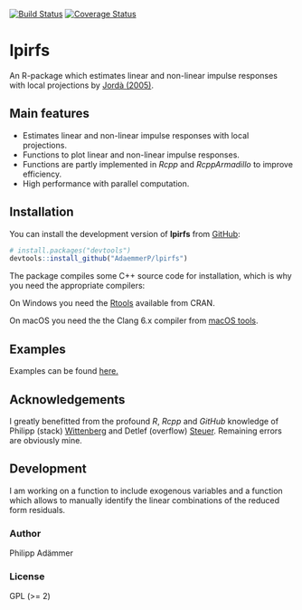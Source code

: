 
<!-- README.md is generated from README.Rmd. Please edit that file -->
[![Build Status](https://travis-ci.com/AdaemmerP/lpirfs.svg)](https://travis-ci.com/AdaemmerP/lpirfs) [![Coverage Status](https://codecov.io/gh/adaemmerp/lpirfs/graph/badge.svg)](https://codecov.io/github/adaemmerp/lpirfs?branch=master)

lpirfs
======

An R-package which estimates linear and non-linear impulse responses with local projections by [Jordà (2005)](https://www.aeaweb.org/articles?id=10.1257/0002828053828518).

Main features
-------------

-   Estimates linear and non-linear impulse responses with local projections.
-   Functions to plot linear and non-linear impulse responses.
-   Functions are partly implemented in *Rcpp* and *RcppArmadillo* to improve efficiency.
-   High performance with parallel computation.

Installation
------------

You can install the development version of **lpirfs** from [GitHub](https://github.com/):

``` r
# install.packages("devtools")
devtools::install_github("AdaemmerP/lpirfs")
```

The package compiles some C++ source code for installation, which is why you need the appropriate compilers:

On Windows you need the [Rtools](https://cran.r-project.org/bin/windows/Rtools/) available from CRAN.

On macOS you need the the Clang 6.x compiler from [macOS tools](https://cran.r-project.org/bin/macosx/tools/).

Examples
--------

Examples can be found [here.](https://adaemmerp.github.io/lpirfs/README_docs.html)

Acknowledgements
----------------

I greatly benefitted from the profound *R*, *Rcpp* and *GitHub* knowledge of Philipp (stack) [Wittenberg](https://github.com/wittenberg) and Detlef (overflow) [Steuer](https://github.com/dsteuer). Remaining errors are obviously mine.

Development
-----------

I am working on a function to include exogenous variables and a function which allows to manually identify the linear combinations of the reduced form residuals.

### Author

Philipp Adämmer

### License

GPL (&gt;= 2)
